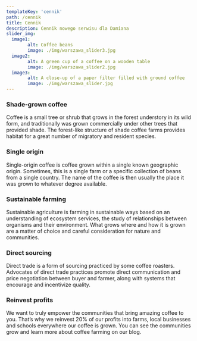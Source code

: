 ```yaml
---
templateKey: 'cennik'
path: /cennik
title: Cennik
description: Cennik nowego serwisu dla Damiana
slider_img:
  image1:
        alt: Coffee beans
        image: ./img/warszawa_slider3.jpg
  image2:
        alt: A green cup of a coffee on a wooden table
        image: ./img/warszawa_slider2.jpg
  image3:
        alt: A close-up of a paper filter filled with ground coffee
        image: ./img/warszawa_slider.jpg
---
```

### Shade-grown coffee
Coffee is a small tree or shrub that grows in the forest understory in its wild form, and traditionally was grown commercially under other trees that provided shade. The forest-like structure of shade coffee farms provides habitat for a great number of migratory and resident species.

### Single origin
Single-origin coffee is coffee grown within a single known geographic origin. Sometimes, this is a single farm or a specific collection of beans from a single country. The name of the coffee is then usually the place it was grown to whatever degree available.

### Sustainable farming
Sustainable agriculture is farming in sustainable ways based on an understanding of ecosystem services, the study of relationships between organisms and their environment. What grows where and how it is grown are a matter of choice and careful consideration for nature and communities.

### Direct sourcing
Direct trade is a form of sourcing practiced by some coffee roasters. Advocates of direct trade practices promote direct communication and price negotiation between buyer and farmer, along with systems that encourage and incentivize quality.

### Reinvest profits
We want to truly empower the communities that bring amazing coffee to you. That’s why we reinvest 20% of our profits into farms, local businesses and schools everywhere our coffee is grown. You can see the communities grow and learn more about coffee farming on our blog.
